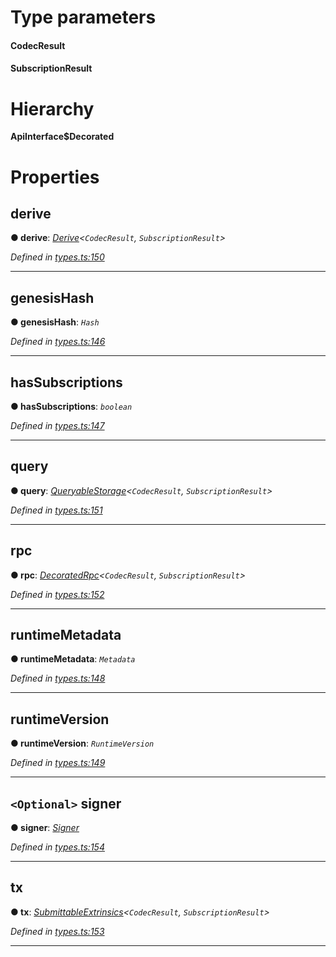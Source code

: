 

# Type parameters
#### CodecResult 
#### SubscriptionResult 
# Hierarchy

**ApiInterface$Decorated**

# Properties

<a id="derive"></a>

##  derive

**● derive**: *[Derive](_types_.derive.md)<`CodecResult`, `SubscriptionResult`>*

*Defined in [types.ts:150](https://github.com/polkadot-js/api/blob/3e755b9/packages/api/src/types.ts#L150)*

___
<a id="genesishash"></a>

##  genesisHash

**● genesisHash**: *`Hash`*

*Defined in [types.ts:146](https://github.com/polkadot-js/api/blob/3e755b9/packages/api/src/types.ts#L146)*

___
<a id="hassubscriptions"></a>

##  hasSubscriptions

**● hasSubscriptions**: *`boolean`*

*Defined in [types.ts:147](https://github.com/polkadot-js/api/blob/3e755b9/packages/api/src/types.ts#L147)*

___
<a id="query"></a>

##  query

**● query**: *[QueryableStorage](_types_.queryablestorage.md)<`CodecResult`, `SubscriptionResult`>*

*Defined in [types.ts:151](https://github.com/polkadot-js/api/blob/3e755b9/packages/api/src/types.ts#L151)*

___
<a id="rpc"></a>

##  rpc

**● rpc**: *[DecoratedRpc](_types_.decoratedrpc.md)<`CodecResult`, `SubscriptionResult`>*

*Defined in [types.ts:152](https://github.com/polkadot-js/api/blob/3e755b9/packages/api/src/types.ts#L152)*

___
<a id="runtimemetadata"></a>

##  runtimeMetadata

**● runtimeMetadata**: *`Metadata`*

*Defined in [types.ts:148](https://github.com/polkadot-js/api/blob/3e755b9/packages/api/src/types.ts#L148)*

___
<a id="runtimeversion"></a>

##  runtimeVersion

**● runtimeVersion**: *`RuntimeVersion`*

*Defined in [types.ts:149](https://github.com/polkadot-js/api/blob/3e755b9/packages/api/src/types.ts#L149)*

___
<a id="signer"></a>

## `<Optional>` signer

**● signer**: *[Signer](_types_.signer.md)*

*Defined in [types.ts:154](https://github.com/polkadot-js/api/blob/3e755b9/packages/api/src/types.ts#L154)*

___
<a id="tx"></a>

##  tx

**● tx**: *[SubmittableExtrinsics](_types_.submittableextrinsics.md)<`CodecResult`, `SubscriptionResult`>*

*Defined in [types.ts:153](https://github.com/polkadot-js/api/blob/3e755b9/packages/api/src/types.ts#L153)*

___

